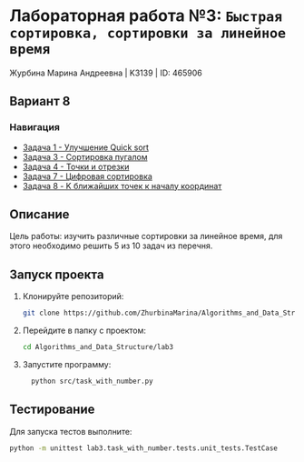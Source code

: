 # Лабораторная работа №3: `Быстрая сортировка, сортировки за линейное время`

Журбина Марина Андреевна | K3139 | ID: 465906
## Вариант 8
### Навигация

- [Задача 1 -  Улучшение Quick sort](task1/task1.md)
- [Задача 3 -  Сортировка пугалом](task3/task3.md)
- [Задача 4 - Точки и отрезки](task4/task4.md)
- [Задача 7 - Цифровая сортировка](task7/task7.md)
- [Задача 8 - K ближайших точек к началу координат](task8/task8.md)

## Описание

Цель работы: изучить различные сортировки за линейное время, для этого необходимо решить 5 из 10 задач из перечня.

## Запуск проекта
1. Клонируйте репозиторий:
   ```bash
   git clone https://github.com/ZhurbinaMarina/Algorithms_and_Data_Structure.git
   ```
2. Перейдите в папку с проектом:
   ```bash
   cd Algorithms_and_Data_Structure/lab3
   ```
3. Запустите программу:
   ```bash
     python src/task_with_number.py
   ```

## Тестирование
Для запуска тестов выполните:
```bash
python -m unittest lab3.task_with_number.tests.unit_tests.TestCase
```
